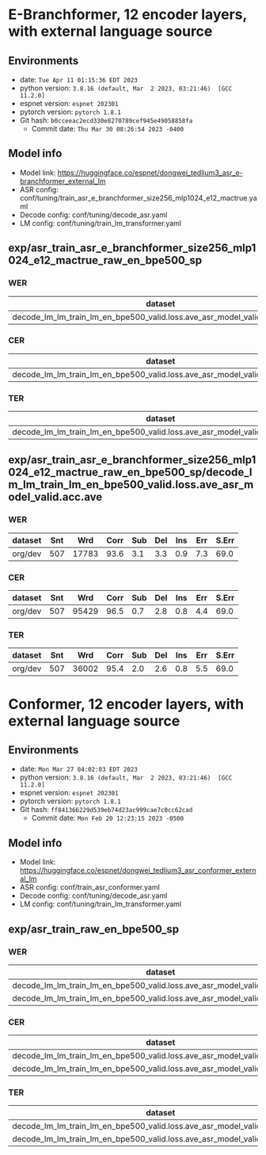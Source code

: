 # E-Branchformer, 12 encoder layers, with external language source


## Environments
- date: `Tue Apr 11 01:15:36 EDT 2023`
- python version: `3.8.16 (default, Mar  2 2023, 03:21:46)  [GCC 11.2.0]`
- espnet version: `espnet 202301`
- pytorch version: `pytorch 1.8.1`
- Git hash: `b0cceeac2ecd330e8270789cef945e49058858fa`
  - Commit date: `Thu Mar 30 08:26:54 2023 -0400`


## Model info
- Model link: https://huggingface.co/espnet/dongwei_tedlium3_asr_e-branchformer_external_lm
- ASR config: conf/tuning/train_asr_e_branchformer_size256_mlp1024_e12_mactrue.yaml
- Decode config: conf/tuning/decode_asr.yaml
- LM config: conf/tuning/train_lm_transformer.yaml


## exp/asr_train_asr_e_branchformer_size256_mlp1024_e12_mactrue_raw_en_bpe500_sp
### WER

|dataset|Snt|Wrd|Corr|Sub|Del|Ins|Err|S.Err|
|---|---|---|---|---|---|---|---|---|
|decode_lm_lm_train_lm_en_bpe500_valid.loss.ave_asr_model_valid.acc.ave/test|1155|27500|94.2|2.5|3.3|0.6|6.4|59.2|

### CER

|dataset|Snt|Wrd|Corr|Sub|Del|Ins|Err|S.Err|
|---|---|---|---|---|---|---|---|---|
|decode_lm_lm_train_lm_en_bpe500_valid.loss.ave_asr_model_valid.acc.ave/test|1155|145066|96.8|0.5|2.7|0.6|3.8|59.2|

### TER

|dataset|Snt|Wrd|Corr|Sub|Del|Ins|Err|S.Err|
|---|---|---|---|---|---|---|---|---|
|decode_lm_lm_train_lm_en_bpe500_valid.loss.ave_asr_model_valid.acc.ave/test|1155|54206|95.8|1.6|2.6|0.5|4.7|59.2|

## exp/asr_train_asr_e_branchformer_size256_mlp1024_e12_mactrue_raw_en_bpe500_sp/decode_lm_lm_train_lm_en_bpe500_valid.loss.ave_asr_model_valid.acc.ave
### WER

|dataset|Snt|Wrd|Corr|Sub|Del|Ins|Err|S.Err|
|---|---|---|---|---|---|---|---|---|
|org/dev|507|17783|93.6|3.1|3.3|0.9|7.3|69.0|

### CER

|dataset|Snt|Wrd|Corr|Sub|Del|Ins|Err|S.Err|
|---|---|---|---|---|---|---|---|---|
|org/dev|507|95429|96.5|0.7|2.8|0.8|4.4|69.0|

### TER

|dataset|Snt|Wrd|Corr|Sub|Del|Ins|Err|S.Err|
|---|---|---|---|---|---|---|---|---|
|org/dev|507|36002|95.4|2.0|2.6|0.8|5.5|69.0|




# Conformer, 12 encoder layers, with external language source


## Environments
- date: `Mon Mar 27 04:02:03 EDT 2023`
- python version: `3.8.16 (default, Mar  2 2023, 03:21:46)  [GCC 11.2.0]`
- espnet version: `espnet 202301`
- pytorch version: `pytorch 1.8.1`
- Git hash: `ff841366229d539eb74d23ac999cae7c0cc62cad`
  - Commit date: `Mon Feb 20 12:23:15 2023 -0500`

## Model info
- Model link: https://huggingface.co/espnet/dongwei_tedlium3_asr_conformer_external_lm
- ASR config: conf/train_asr_conformer.yaml
- Decode config: conf/tuning/decode_asr.yaml
- LM config: conf/tuning/train_lm_transformer.yaml

## exp/asr_train_raw_en_bpe500_sp
### WER

|dataset|Snt|Wrd|Corr|Sub|Del|Ins|Err|S.Err|
|---|---|---|---|---|---|---|---|---|
|decode_lm_lm_train_lm_en_bpe500_valid.loss.ave_asr_model_valid.acc.ave/dev|507|17783|93.2|3.2|3.5|1.0|7.8|68.6|
|decode_lm_lm_train_lm_en_bpe500_valid.loss.ave_asr_model_valid.acc.ave/test|1155|27500|93.9|2.7|3.4|0.7|6.8|61.1|

### CER

|dataset|Snt|Wrd|Corr|Sub|Del|Ins|Err|S.Err|
|---|---|---|---|---|---|---|---|---|
|decode_lm_lm_train_lm_en_bpe500_valid.loss.ave_asr_model_valid.acc.ave/dev|507|95429|96.2|0.7|3.1|0.9|4.7|68.6|
|decode_lm_lm_train_lm_en_bpe500_valid.loss.ave_asr_model_valid.acc.ave/test|1155|145066|96.6|0.6|2.8|0.6|4.1|61.1|

### TER

|dataset|Snt|Wrd|Corr|Sub|Del|Ins|Err|S.Err|
|---|---|---|---|---|---|---|---|---|
|decode_lm_lm_train_lm_en_bpe500_valid.loss.ave_asr_model_valid.acc.ave/dev|507|36002|95.0|2.2|2.8|0.9|5.8|68.6|
|decode_lm_lm_train_lm_en_bpe500_valid.loss.ave_asr_model_valid.acc.ave/test|1155|54206|95.5|1.7|2.7|0.6|5.1|61.1|
